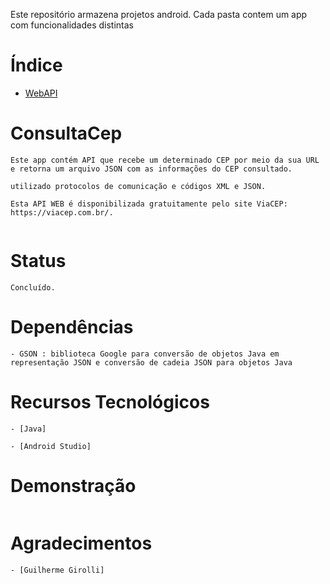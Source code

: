 

Este repositório armazena projetos android. Cada pasta contem um app com funcionalidades distintas 


Índice
=================
   * [WebAPI](#consultaCep)
 

ConsultaCep
=========
```
Este app contém API que recebe um determinado CEP por meio da sua URL e retorna um arquivo JSON com as informações do CEP consultado.

utilizado protocolos de comunicação e códigos XML e JSON.
  
Esta API WEB é disponibilizada gratuitamente pelo site ViaCEP: https://viacep.com.br/.


```

Status
============
```
Concluído.
```

Dependências
=====
```
- GSON : biblioteca Google para conversão de objetos Java em representação JSON e conversão de cadeia JSON para objetos Java 

```

Recursos Tecnológicos
==========
 ```
- [Java]

- [Android Studio]

```

Demonstração
==========
```
```


Agradecimentos
==========
```
- [Guilherme Girolli]

